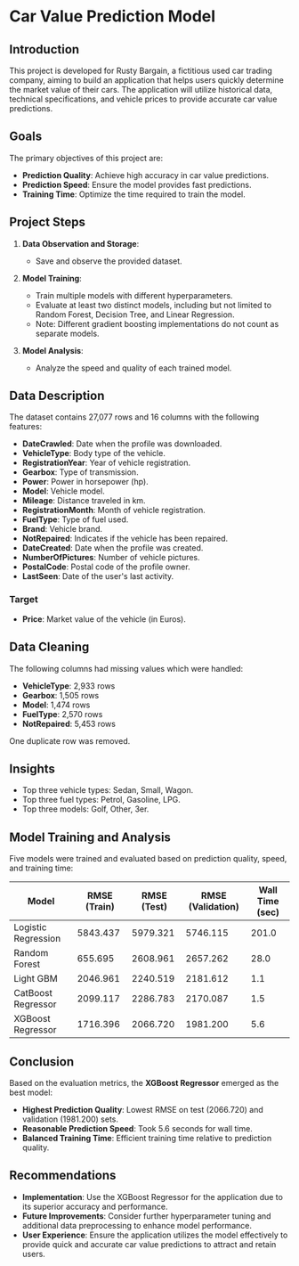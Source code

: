 # Car Value Prediction Model

## Introduction

This project is developed for Rusty Bargain, a fictitious used car trading company, aiming to build an application that helps users quickly determine the market value of their cars. The application will utilize historical data, technical specifications, and vehicle prices to provide accurate car value predictions.

## Goals

The primary objectives of this project are:
- **Prediction Quality**: Achieve high accuracy in car value predictions.
- **Prediction Speed**: Ensure the model provides fast predictions.
- **Training Time**: Optimize the time required to train the model.

## Project Steps

1. **Data Observation and Storage**:
   - Save and observe the provided dataset.
   
2. **Model Training**:
   - Train multiple models with different hyperparameters.
   - Evaluate at least two distinct models, including but not limited to Random Forest, Decision Tree, and Linear Regression.
   - Note: Different gradient boosting implementations do not count as separate models.
   
3. **Model Analysis**:
   - Analyze the speed and quality of each trained model.

## Data Description

The dataset contains 27,077 rows and 16 columns with the following features:

- **DateCrawled**: Date when the profile was downloaded.
- **VehicleType**: Body type of the vehicle.
- **RegistrationYear**: Year of vehicle registration.
- **Gearbox**: Type of transmission.
- **Power**: Power in horsepower (hp).
- **Model**: Vehicle model.
- **Mileage**: Distance traveled in km.
- **RegistrationMonth**: Month of vehicle registration.
- **FuelType**: Type of fuel used.
- **Brand**: Vehicle brand.
- **NotRepaired**: Indicates if the vehicle has been repaired.
- **DateCreated**: Date when the profile was created.
- **NumberOfPictures**: Number of vehicle pictures.
- **PostalCode**: Postal code of the profile owner.
- **LastSeen**: Date of the user's last activity.

### Target

- **Price**: Market value of the vehicle (in Euros).

## Data Cleaning

The following columns had missing values which were handled:
- **VehicleType**: 2,933 rows
- **Gearbox**: 1,505 rows
- **Model**: 1,474 rows
- **FuelType**: 2,570 rows
- **NotRepaired**: 5,453 rows

One duplicate row was removed.

## Insights

- Top three vehicle types: Sedan, Small, Wagon.
- Top three fuel types: Petrol, Gasoline, LPG.
- Top three models: Golf, Other, 3er.

## Model Training and Analysis

Five models were trained and evaluated based on prediction quality, speed, and training time:

| Model                | RMSE (Train) | RMSE (Test) | RMSE (Validation) | Wall Time (sec) |
|----------------------|--------------|-------------|-------------------|-----------------|
| Logistic Regression  | 5843.437     | 5979.321    | 5746.115          | 201.0           |
| Random Forest        | 655.695      | 2608.961    | 2657.262          | 28.0            |
| Light GBM            | 2046.961     | 2240.519    | 2181.612          | 1.1             |
| CatBoost Regressor   | 2099.117     | 2286.783    | 2170.087          | 1.5             |
| XGBoost Regressor    | 1716.396     | 2066.720    | 1981.200          | 5.6             |

## Conclusion

Based on the evaluation metrics, the **XGBoost Regressor** emerged as the best model:

- **Highest Prediction Quality**: Lowest RMSE on test (2066.720) and validation (1981.200) sets.
- **Reasonable Prediction Speed**: Took 5.6 seconds for wall time.
- **Balanced Training Time**: Efficient training time relative to prediction quality.

## Recommendations

- **Implementation**: Use the XGBoost Regressor for the application due to its superior accuracy and performance.
- **Future Improvements**: Consider further hyperparameter tuning and additional data preprocessing to enhance model performance.
- **User Experience**: Ensure the application utilizes the model effectively to provide quick and accurate car value predictions to attract and retain users.
